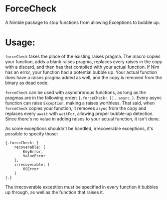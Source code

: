 # ForceCheck

A Nimble package to stop functions from allowing Exceptions to bubble up.

# Usage:

`forceCheck` takes the place of the existing raises pragma. The macro copies your function, adds a blank raises pragma, replaces every raises in the copy with a discard, and then has that compiled with your actual function. If Nim has an error, your function had a potential bubble up. Your actual function does have a raises pragma added as well, and the copy is removed from the binary as dead code.

`forceCheck` can be used with asynchronous functions, as long as the pragmas are in the following order: `{.forceCheck: [], async.}`. Every async function can raise `Exception`, making a raises worthless. That said, when `forceCheck` copies your function, it removes `async` from the copy and replaces every `await` with `waitFor`, allowing proper bubble-up detection. Since there's no value in adding raises to your actual function, it isn't done.

As some exceptions shouldn't be handled, irrecoverable exceptions, it's possible to specify those:
```
{.forceCheck: [
    recoverable: [
        KeyError,
        ValueError
    ],
    irrecoverable: [
        OSError
    ]
].}
```
The irrecoverable exception must be specified in every function it bubbles up through, as well as the function that raises it.

